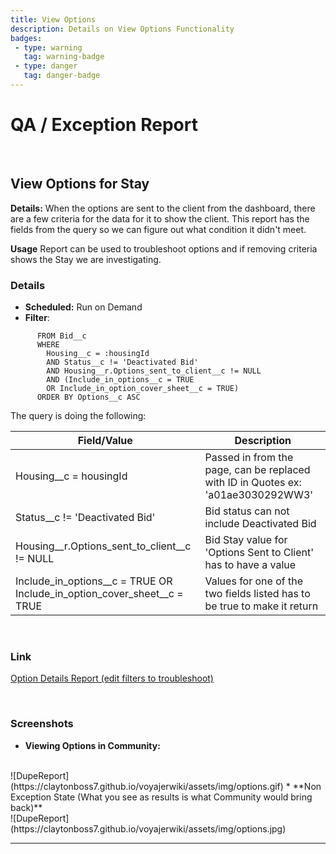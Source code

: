 ```yaml
---
title: View Options
description: Details on View Options Functionality
badges:
 - type: warning
   tag: warning-badge
 - type: danger
   tag: danger-badge
---
```

# QA / Exception Report

<br/>

## View Options for Stay 

**Details:** When the options are sent to the client from the dashboard, there are a few criteria for the data for it to show the client.  This report has the fields from the query so we can figure out what condition it didn't meet.
<br/>

**Usage** Report can be used to troubleshoot options and if removing criteria shows the Stay we are investigating.

### Details
 * **Scheduled:**  Run on Demand
  * **Filter**: 
```
      FROM Bid__c
      WHERE
        Housing__c = :housingId
        AND Status__c != 'Deactivated Bid'
        AND Housing__r.Options_sent_to_client__c != NULL
        AND (Include_in_options__c = TRUE
        OR Include_in_option_cover_sheet__c = TRUE)
      ORDER BY Options__c ASC
```
The query is doing the following:

| Field/Value | Description |
| --- | --- |
| Housing__c = housingId | Passed in from the page, can be replaced with ID in Quotes ex: 'a01ae3030292WW3'|
| Status__c != 'Deactivated Bid' | Bid status can not include Deactivated Bid
| Housing__r.Options_sent_to_client__c != NULL | Bid Stay value for 'Options Sent to Client' has to have a value
|Include_in_options__c = TRUE OR Include_in_option_cover_sheet__c = TRUE | Values for one of the two fields listed has to be true to make it return

<br/>

### Link
[Option Details Report (edit filters to troubleshoot)](https://roadrebel.lightning.force.com/lightning/r/Report/00O3w000005zK6TEAU/edit)

<br/>

### Screenshots 
  * **Viewing Options in Community:**
  <br/>
  ![DupeReport](https://claytonboss7.github.io/voyajerwiki/assets/img/options.gif)
  * **Non Exception State (What you see as results is what Community would bring back)**
  <br/>
  ![DupeReport](https://claytonboss7.github.io/voyajerwiki/assets/img/options.jpg)
<hr>
